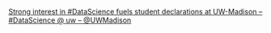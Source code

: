 [Strong interest in #DataScience fuels student declarations at UW-Madison – #DataScience @ uw – @UWMadison](https://qi.tc/qi/116115)